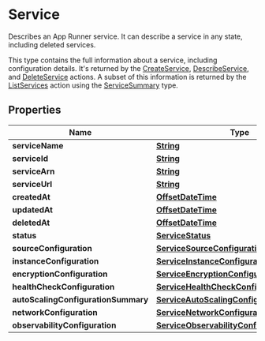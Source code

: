 

# Service

<p>Describes an App Runner service. It can describe a service in any state, including deleted services.</p> <p>This type contains the full information about a service, including configuration details. It's returned by the <a href=\"https://docs.aws.amazon.com/apprunner/latest/api/API_CreateService.html\">CreateService</a>, <a href=\"https://docs.aws.amazon.com/apprunner/latest/api/API_DescribeService.html\">DescribeService</a>, and <a href=\"https://docs.aws.amazon.com/apprunner/latest/api/API_DeleteService.html\">DeleteService</a> actions. A subset of this information is returned by the <a href=\"https://docs.aws.amazon.com/apprunner/latest/api/API_ListServices.html\">ListServices</a> action using the <a href=\"https://docs.aws.amazon.com/apprunner/latest/api/API_ServiceSummary.html\">ServiceSummary</a> type.</p>

## Properties

| Name | Type | Description | Notes |
|------------ | ------------- | ------------- | -------------|
|**serviceName** | [**String**](String.md) |  |  |
|**serviceId** | [**String**](String.md) |  |  |
|**serviceArn** | [**String**](String.md) |  |  |
|**serviceUrl** | [**String**](String.md) |  |  [optional] |
|**createdAt** | [**OffsetDateTime**](OffsetDateTime.md) |  |  |
|**updatedAt** | [**OffsetDateTime**](OffsetDateTime.md) |  |  |
|**deletedAt** | [**OffsetDateTime**](OffsetDateTime.md) |  |  [optional] |
|**status** | [**ServiceStatus**](ServiceStatus.md) |  |  |
|**sourceConfiguration** | [**ServiceSourceConfiguration**](ServiceSourceConfiguration.md) |  |  |
|**instanceConfiguration** | [**ServiceInstanceConfiguration**](ServiceInstanceConfiguration.md) |  |  |
|**encryptionConfiguration** | [**ServiceEncryptionConfiguration**](ServiceEncryptionConfiguration.md) |  |  [optional] |
|**healthCheckConfiguration** | [**ServiceHealthCheckConfiguration**](ServiceHealthCheckConfiguration.md) |  |  [optional] |
|**autoScalingConfigurationSummary** | [**ServiceAutoScalingConfigurationSummary**](ServiceAutoScalingConfigurationSummary.md) |  |  |
|**networkConfiguration** | [**ServiceNetworkConfiguration**](ServiceNetworkConfiguration.md) |  |  |
|**observabilityConfiguration** | [**ServiceObservabilityConfiguration**](ServiceObservabilityConfiguration.md) |  |  [optional] |



